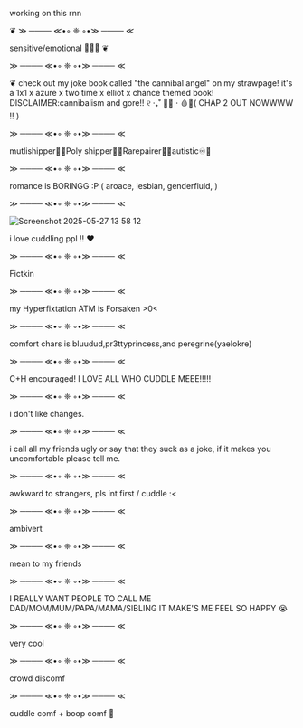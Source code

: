 working on this rnn

❦
 ≫ ──── ≪•◦ ❈ ◦•≫ ──── ≪ 
 
 sensitive/emotional :lemon:🍋‍🟩
❦ 


 ≫ ──── ≪•◦ ❈ ◦•≫ ──── ≪ 

 
❦ check out my joke book called "the cannibal angel" on my strawpage! it's a 1x1 x azure x two time x elliot x chance themed book! DISCLAIMER:cannibalism and gore!! ୧ ‧₊˚ 🥩🦴 ⋅ 🩸🛁( CHAP 2 OUT NOWWWW !! )



  ≫ ──── ≪•◦ ❈ ◦•≫ ──── ≪ 

mutlishipper🧷💫Poly shipper🍡🎨Rarepairer🩷💭autistic♾️🌈

 ≫ ──── ≪•◦ ❈ ◦•≫ ──── ≪ 

romance is BORINGG :P ( aroace, lesbian, genderfluid, )

 ≫ ──── ≪•◦ ❈ ◦•≫ ──── ≪ 

![Screenshot 2025-05-27 13 58 12](https://github.com/user-attachments/assets/3977efe7-6797-4a0b-852b-64ab104cc436)


i love cuddling ppl !! ❤️

 ≫ ──── ≪•◦ ❈ ◦•≫ ──── ≪ 

Fictkin

 ≫ ──── ≪•◦ ❈ ◦•≫ ──── ≪ 

 

my Hyperfixtation ATM is Forsaken >0<

 ≫ ──── ≪•◦ ❈ ◦•≫ ──── ≪ 
 

comfort chars is bluudud,pr3ttyprincess,and peregrine(yaelokre)

 ≫ ──── ≪•◦ ❈ ◦•≫ ──── ≪ 

C+H encouraged! I LOVE ALL WHO CUDDLE MEEE!!!!!

 ≫ ──── ≪•◦ ❈ ◦•≫ ──── ≪ 

i don't like changes.

 ≫ ──── ≪•◦ ❈ ◦•≫ ──── ≪ 

i call all my friends ugly or say that they suck as a joke, if it makes you uncomfortable please tell me.

 ≫ ──── ≪•◦ ❈ ◦•≫ ──── ≪ 

awkward to strangers, pls int first / cuddle :<

 ≫ ──── ≪•◦ ❈ ◦•≫ ──── ≪ 

ambivert

 ≫ ──── ≪•◦ ❈ ◦•≫ ──── ≪ 

mean to my friends

 ≫ ──── ≪•◦ ❈ ◦•≫ ──── ≪ 

I REALLY WANT PEOPLE TO CALL ME DAD/MOM/MUM/PAPA/MAMA/SIBLING IT MAKE'S ME FEEL SO HAPPY :sob:

 ≫ ──── ≪•◦ ❈ ◦•≫ ──── ≪ 

very cool

 ≫ ──── ≪•◦ ❈ ◦•≫ ──── ≪ 

 
crowd discomf

 ≫ ──── ≪•◦ ❈ ◦•≫ ──── ≪ 

cuddle comf + boop comf 💟

